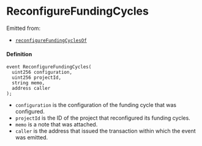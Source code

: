# ReconfigureFundingCycles

Emitted from:

- [`reconfigureFundingCyclesOf`](/dev/api/contracts/or-controllers/jbcontroller/write/reconfigurefundingcyclesof.md)

#### Definition

```
event ReconfigureFundingCycles(
  uint256 configuration,
  uint256 projectId,
  string memo,
  address caller
);
```

- `configuration` is the configuration of the funding cycle that was configured.
- `projectId` is the ID of the project that reconfigured its funding cycles.
- `memo` is a note that was attached.
- `caller` is the address that issued the transaction within which the event was emitted.
